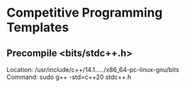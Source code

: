 # Competitive Programming Templates

## Precompile <bits/stdc++.h>
Location: /usr/include/c++/14.1...../x86_64-pc-linux-gnu/bits \
Command: sudo g++ -std=c++20 stdc++.h
